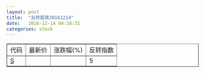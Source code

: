 ```yaml
---
layout: post
title:  "反转股票20161214"
date:   2016-12-14 04:16:31
categories: stock
---
```


<script type="text/javascript">
var stockList = []
stockList.push('gb_s');
</script>

<table border="1">
 <tr>
 <td>代码</td>
  <td>最新价</td>
  <td>涨跌幅(%)</td>
 <td>反转指数</td>
</tr>
  <tr id="s"><td><a href="http://stock.finance.sina.com.cn/usstock/quotes/S.html" target="_blank">S</a></td><td></td><td></td><td>5</td></tr>
</table>
